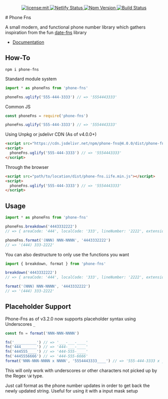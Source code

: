 <p align=center>
  <a href="./LICENSE">
    <img
      alt="license:mit"
      src="https://img.shields.io/badge/license-mit-green.svg?style=flat-square&color=%23bef9c6"
    />
  </a>
  <a href="https://phone-fns.dusty.codes/">
    <img alt="Netlify Status" src="https://api.netlify.com/api/v1/badges/9a96c817-73dc-40c9-b052-c855397cf2c1/deploy-status">
  </a>
  <a href="https://www.npmjs.com/package/phone-fns">
    <img alt="Npm Version" src="https://img.shields.io/npm/v/phone-fns.svg?style=flat-square&color=%23bef9c6">
  </a>
  <a href="https://github.com/dhershman1/kyanite/actions/workflows/kyanite.yml">
    <img alt="Build Status" src="https://img.shields.io/github/actions/workflow/status/dhershman1/phone-fns/phone-fns.yml?style=flat-square&logo=github">
  </a>
</p>
# Phone Fns

A small modern, and functional phone number library which gathers inspiration from the fun [date-fns](https://github.com/date-fns/date-fns) library

- [Documentation](https://phone-fns.dusty.codes/)

## How-To

```cli
npm i phone-fns
```

Standard module system

```js
import * as phoneFns from 'phone-fns'

phoneFns.uglify('555-444-3333') // => '5554443333'
```

Common JS

```js
const phoneFns = require('phone-fns')

phoneFns.uglify('555-444-3333') // => '5554443333'
```

Using Unpkg or jsdelivr CDN (As of v4.0.0+)

```html
<script src="https://cdn.jsdelivr.net/npm/phone-fns@4.0.0/dist/phone-fns.iife.min.js"></script>
<script>
  phoneFns.uglify('555-444-3333') // => '5554443333'
</script>
```


Through the browser

```html
<script src="path/to/location/dist/phone-fns.iife.min.js"></script>
<script>
  phoneFns.uglify('555-444-3333') // => '5554443333'
</script>
```

## Usage

```javascript
import * as phoneFns from 'phone-fns'

phoneFns.breakdown('4443332222')
// => { areaCode: '444', localCode: '333', lineNumber: '2222', extension: '' }

phoneFns.format('(NNN) NNN-NNNN', '4443332222')
// => '(444) 333-2222'
```

You can also destructure to only use the functions you want

```javascript
import { breakdown, format } from 'phone-fns'

breakdown('4443332222')
// => { areaCode: '444', localCode: '333', lineNumber: '2222', extension: '' }

format('(NNN) NNN-NNNN', '4443332222')
// => '(444) 333-2222'
```

## Placeholder Support

Phone-Fns as of v3.2.0 now supports placeholder syntax using Underscores `_`

```js
const fn = format('NNN-NNN-NNNN')

fn('__________') // => '___-___-____'
fn('444_______') // => '444-___-____'
fn('444555____') // => '444-555-____'
fn('4445556666') // => '444-555-6666'
format('NNN-NNN-NNNN x NNNN', '5554443333____') // => '555-444-3333 x ____'
```

This will only work with underscores or other characters not picked up by the Regex `\W` type.

Just call format as the phone number updates in order to get back the newly updated string. Useful for using it with a input mask setup

